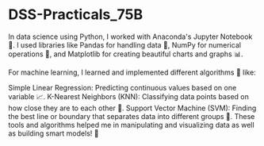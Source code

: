 # DSS-Practicals_75B
In data science using Python, I worked with Anaconda's Jupyter Notebook 📝. I used libraries like Pandas for handling data 🧹, NumPy for numerical operations 🔢, and Matplotlib for creating beautiful charts and graphs 📊.

For machine learning, I learned and implemented different algorithms 🤖 like:

Simple Linear Regression: Predicting continuous values based on one variable 📈.
K-Nearest Neighbors (KNN): Classifying data points based on how close they are to each other 👥.
Support Vector Machine (SVM): Finding the best line or boundary that separates data into different groups 🧠.
These tools and algorithms helped me in manipulating and visualizing data as well as building smart models! 🚀
